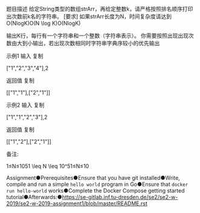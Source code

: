 题目描述
给定String类型的数组strArr，再给定整数k，请严格按照排名顺序打印 出次数前k名的字符串。
[要求]
如果strArr长度为N，时间复杂度请达到O(Nlog⁡K)O(N \log K)O(NlogK)

输出K行，每行有一个字符串和一个整数（字符串表示）。
你需要按照出现出现次数由大到小输出，若出现次数相同时字符串字典序较小的优先输出

示例1
输入
复制

["1","2","3","4"],2

返回值
复制

[["1","1"],["2","1"]]

示例2
输入
复制

["1","1","2","3"],2

返回值
复制

[["1","2"],["2","1"]]

备注:

1≤N≤1051 \leq N \leq 10^51≤N≤10



Assignment●Prerequisites●Ensure that you have git installed●Write, compile and run a simple `hello world` program in Go●Ensure that `docker run hello-world` works●Complete the Docker Compose getting started tutorial●Afterwards:●https://se-gitlab.inf.tu-dresden.de/se2/se2-w-2019/se2-w-2019-assignment1/blob/master/README.rst
